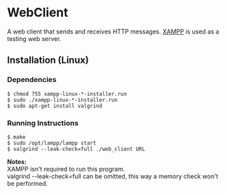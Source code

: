 # WebClient
A web client that sends and receives HTTP messages. [XAMPP](https://apachefriends.org/index.html/) is used as a testing web server.

## Installation (Linux)

### Dependencies
```shell script
$ chmod 755 xampp-linux-*-installer.run
$ sudo ./xampp-linux-*-installer.run
$ sudo apt-get install valgrind
```

### Running Instructions
```shell script
$ make
$ sudo /opt/lampp/lampp start
$ valgrind --leak-check=full ./web_client URL
```

**Notes:**  
XAMPP isn't required to run this program.  
valgrind --leak-check=full can be omitted, this way a memory check won't be performed.

